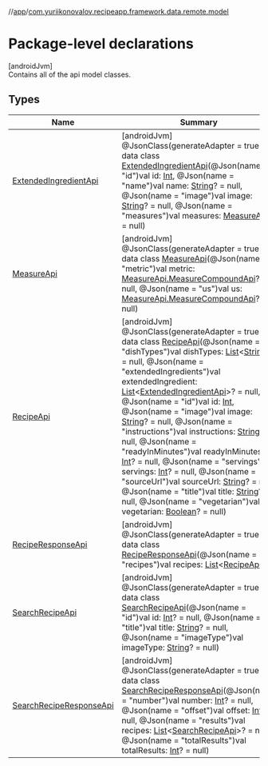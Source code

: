 //[app](../../index.md)/[com.yuriikonovalov.recipeapp.framework.data.remote.model](index.md)

# Package-level declarations

[androidJvm]\
Contains all of the api model classes.

## Types

| Name | Summary |
|---|---|
| [ExtendedIngredientApi](-extended-ingredient-api/index.md) | [androidJvm]<br>@JsonClass(generateAdapter = true)<br>data class [ExtendedIngredientApi](-extended-ingredient-api/index.md)(@Json(name = &quot;id&quot;)val id: [Int](https://kotlinlang.org/api/latest/jvm/stdlib/kotlin/-int/index.html), @Json(name = &quot;name&quot;)val name: [String](https://kotlinlang.org/api/latest/jvm/stdlib/kotlin/-string/index.html)? = null, @Json(name = &quot;image&quot;)val image: [String](https://kotlinlang.org/api/latest/jvm/stdlib/kotlin/-string/index.html)? = null, @Json(name = &quot;measures&quot;)val measures: [MeasureApi](-measure-api/index.md)? = null) |
| [MeasureApi](-measure-api/index.md) | [androidJvm]<br>@JsonClass(generateAdapter = true)<br>data class [MeasureApi](-measure-api/index.md)(@Json(name = &quot;metric&quot;)val metric: [MeasureApi.MeasureCompoundApi](-measure-api/-measure-compound-api/index.md)? = null, @Json(name = &quot;us&quot;)val us: [MeasureApi.MeasureCompoundApi](-measure-api/-measure-compound-api/index.md)? = null) |
| [RecipeApi](-recipe-api/index.md) | [androidJvm]<br>@JsonClass(generateAdapter = true)<br>data class [RecipeApi](-recipe-api/index.md)(@Json(name = &quot;dishTypes&quot;)val dishTypes: [List](https://kotlinlang.org/api/latest/jvm/stdlib/kotlin.collections/-list/index.html)&lt;[String](https://kotlinlang.org/api/latest/jvm/stdlib/kotlin/-string/index.html)&gt;? = null, @Json(name = &quot;extendedIngredients&quot;)val extendedIngredient: [List](https://kotlinlang.org/api/latest/jvm/stdlib/kotlin.collections/-list/index.html)&lt;[ExtendedIngredientApi](-extended-ingredient-api/index.md)&gt;? = null, @Json(name = &quot;id&quot;)val id: [Int](https://kotlinlang.org/api/latest/jvm/stdlib/kotlin/-int/index.html), @Json(name = &quot;image&quot;)val image: [String](https://kotlinlang.org/api/latest/jvm/stdlib/kotlin/-string/index.html)? = null, @Json(name = &quot;instructions&quot;)val instructions: [String](https://kotlinlang.org/api/latest/jvm/stdlib/kotlin/-string/index.html)? = null, @Json(name = &quot;readyInMinutes&quot;)val readyInMinutes: [Int](https://kotlinlang.org/api/latest/jvm/stdlib/kotlin/-int/index.html)? = null, @Json(name = &quot;servings&quot;)val servings: [Int](https://kotlinlang.org/api/latest/jvm/stdlib/kotlin/-int/index.html)? = null, @Json(name = &quot;sourceUrl&quot;)val sourceUrl: [String](https://kotlinlang.org/api/latest/jvm/stdlib/kotlin/-string/index.html)? = null, @Json(name = &quot;title&quot;)val title: [String](https://kotlinlang.org/api/latest/jvm/stdlib/kotlin/-string/index.html)? = null, @Json(name = &quot;vegetarian&quot;)val vegetarian: [Boolean](https://kotlinlang.org/api/latest/jvm/stdlib/kotlin/-boolean/index.html)? = null) |
| [RecipeResponseApi](-recipe-response-api/index.md) | [androidJvm]<br>@JsonClass(generateAdapter = true)<br>data class [RecipeResponseApi](-recipe-response-api/index.md)(@Json(name = &quot;recipes&quot;)val recipes: [List](https://kotlinlang.org/api/latest/jvm/stdlib/kotlin.collections/-list/index.html)&lt;[RecipeApi](-recipe-api/index.md)&gt;) |
| [SearchRecipeApi](-search-recipe-api/index.md) | [androidJvm]<br>@JsonClass(generateAdapter = true)<br>data class [SearchRecipeApi](-search-recipe-api/index.md)(@Json(name = &quot;id&quot;)val id: [Int](https://kotlinlang.org/api/latest/jvm/stdlib/kotlin/-int/index.html)? = null, @Json(name = &quot;title&quot;)val title: [String](https://kotlinlang.org/api/latest/jvm/stdlib/kotlin/-string/index.html)? = null, @Json(name = &quot;imageType&quot;)val imageType: [String](https://kotlinlang.org/api/latest/jvm/stdlib/kotlin/-string/index.html)? = null) |
| [SearchRecipeResponseApi](-search-recipe-response-api/index.md) | [androidJvm]<br>@JsonClass(generateAdapter = true)<br>data class [SearchRecipeResponseApi](-search-recipe-response-api/index.md)(@Json(name = &quot;number&quot;)val number: [Int](https://kotlinlang.org/api/latest/jvm/stdlib/kotlin/-int/index.html)? = null, @Json(name = &quot;offset&quot;)val offset: [Int](https://kotlinlang.org/api/latest/jvm/stdlib/kotlin/-int/index.html)? = null, @Json(name = &quot;results&quot;)val recipes: [List](https://kotlinlang.org/api/latest/jvm/stdlib/kotlin.collections/-list/index.html)&lt;[SearchRecipeApi](-search-recipe-api/index.md)&gt;? = null, @Json(name = &quot;totalResults&quot;)val totalResults: [Int](https://kotlinlang.org/api/latest/jvm/stdlib/kotlin/-int/index.html)? = null) |
